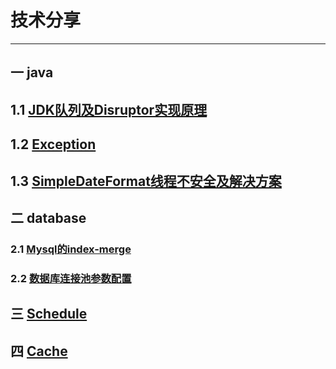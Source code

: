 # 技术分享
---

## 一 java
## 1.1 [JDK队列及Disruptor实现原理](markdown/queue.md)
## 1.2 [Exception](markdown/exception.md)
## 1.3 [SimpleDateFormat线程不安全及解决方案](markdown/simpleDateFormat.md)
 
## 二 database
### 2.1 [Mysql的index-merge](markdown/index-merge.md) 
### 2.2 [数据库连接池参数配置](markdown/dataSourceConnectedPool.md)

## 三 [Schedule](markdown/schedule.md)

## 四 [Cache](markdown/cache.md)
